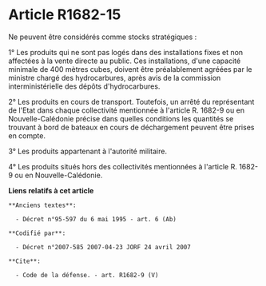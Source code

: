 # Article R1682-15

Ne peuvent être considérés comme stocks stratégiques : 

1° Les produits qui ne sont pas logés dans des installations fixes et non affectées à la vente directe au public. Ces
installations, d'une capacité minimale de 400 mètres cubes, doivent être préalablement agréées par le ministre chargé des
hydrocarbures, après avis de la commission interministérielle des dépôts d'hydrocarbures. 

2° Les produits en cours de transport. Toutefois, un arrêté du représentant de l'Etat dans chaque collectivité mentionnée à
l'article R. 1682-9 ou en Nouvelle-Calédonie précise dans quelles conditions les quantités se trouvant à bord de bateaux en
cours de déchargement peuvent être prises en compte. 

3° Les produits appartenant à l'autorité militaire. 

4° Les produits situés hors des collectivités mentionnées à l'article R. 1682-9 ou en Nouvelle-Calédonie.

**Liens relatifs à cet article**

	**Anciens textes**:

	  - Décret n°95-597 du 6 mai 1995 - art. 6 (Ab)

	**Codifié par**:

	  - Décret n°2007-585 2007-04-23 JORF 24 avril 2007

	**Cite**:

	  - Code de la défense. - art. R1682-9 (V)
